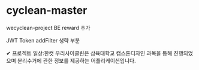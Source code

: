 # cyclean-master
wecyclean-project BE
reward 추가

JWT Token addFilter 생략 부분

✔︎ 프로젝트 일상:한컷
우리사이클린은 삼육대학교 캡스톤디자인 과목을 통해 진행되었으며
분리수거에 관한 정보를 제공하는 어플리케이션입니다.

